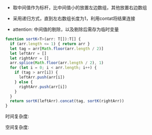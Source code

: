 
* 取中间值作为标杆，比中间值小的放置左边数组，其他放置右边数组

* 采用递归方式，直到左右数组长度为1，利用contat将结果连接

* attention: 中间值的剔除，以及剔除后需存为临时变量

````typescript
function sortK<T>(arr: T[]):T[] {
  if (arr.length <= 1) { return arr }
  let tag = arr[Math.floor(arr.length / 2)]
  let leftArr = []
  let rightArr = []
  arr.splice(Math.floor(arr.length / 2), 1)
  for (let i = 0; i < arr.length; i++) {
    if (tag > arr[i]) {
      leftArr.push(arr[i])
    } else {
      rightArr.push(arr[i])
    }
  }
  return sortK(leftArr).concat(tag, sortK(rightArr))
}

````

时间复杂度:

空间复杂度:
